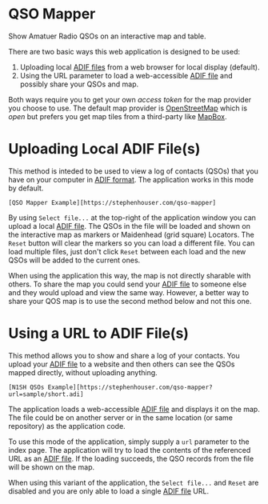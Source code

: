 # QSO Mapper

Show Amatuer Radio QSOs on an interactive map and table.

There are two basic ways this web application is designed to be used:

1. Uploading local [ADIF files][adif] from a web browser for local display (default).
2. Using the URL parameter to load a web-accessible [ADIF file][adif] and possibly share your QSOs and map.

Both ways require you to get your own *access token* for the map provider you choose to use. The default map provider is [OpenStreetMap][osm] which is *open* but prefers you get map tiles from a third-party like [MapBox](http://mapbox.com).

# Uploading Local ADIF File(s)

This method is inteded to be used to view a log of contacts (QSOs) that you have on your computer in [ADIF format][adif]. The application works in this mode by default.

    [QSO Mapper Example][https://stephenhouser.com/qso-mapper]

By using `Select file...` at the top-right of the application window you can upload a local [ADIF file][adif]. The QSOs in the file will be loaded and shown on the interactive map as markers or Maidenhead (grid square) Locators. The `Reset` button will clear the markers so you can load a different file. You can load multiple files, just don't click `Reset` between each load and the new QSOs will be added to the current ones.

When using the application this way, the map is not directly sharable with others. To share the map you could send your [ADIF file][adif] to someone else and they would upload and view the same way. However, a better way to share your QOS map is to use the second method below and not this one.

# Using a URL to ADIF File(s)

This method allows you to show and share a log of your contacts. You upload your [ADIF file][adif] to a website and then others can see the QSOs mapped directly, without uploading anything.

    [N1SH QSOs Example][https://stephenhouser.com/qso-mapper?url=sample/short.adi]

The application loads a web-accessible [ADIF file][adif] and displays it on the map. The file could be on another server or in the same location (or same repository) as the application code.

To use this mode of the application, simply supply a `url` parameter to the index page. The application will try to load the contents of the referenced URL as an [ADIF file][adif]. If the loading succeeds, the QSO records from the file will be shown on the map. 

When using this variant of the application, the `Select file...` and `Reset` are disabled and you are only able to load a single [ADIF file][adif] URL.

  [adif]: http://http://adif.org
  [osm]: https://www.openstreetmap.org